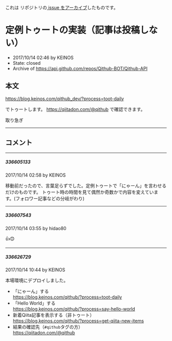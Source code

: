 これは  リポジトリの[ issue をアーカイブ]()したものです。

# 定例トゥートの実装（記事は投稿しない）

- 2017/10/14 02:46 by KEINOS
- State: closed
- Archive of https://api.github.com/repos/Qithub-BOT/Qithub-API

## 本文

https://blog.keinos.com/qithub_dev/?process=toot-daily

でトゥートします。
https://qiitadon.com/@qithub
で確認できます。

取り急ぎ

-----

## コメント

-----

##### 336605133

2017/10/14 02:58 by KEINOS

移動前だったので、言葉足らずでした。定例トゥートで「にゃーん」を言わせるだけのものです。
トゥート時の時間を見て偶然か奇数かで内容を変えています。(フォロワー記事などの分岐がわり)


-----

##### 336607543

2017/10/14 03:55 by hidao80

👍😊

-----

##### 336626729

2017/10/14 10:44 by KEINOS

本場環境にデプロイしました。

- 「にゃーん」する<br>https://blog.keinos.com/qithub/?process=toot-daily
- 「Hello World」する<br>https://blog.keinos.com/qithub/?process=say-hello-world
- 新着Qiita記事を表示する（非トゥート）<br>https://blog.keinos.com/qithub/?process=get-qiita-new-items
- 結果の確認先（`#qithub`タグの方）<br>https://qiitadon.com/@qithub
